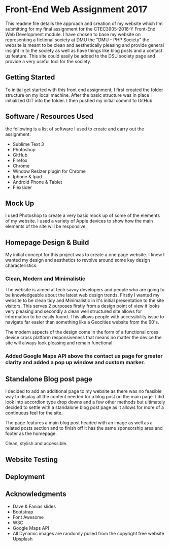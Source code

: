 # Front-End Web Assignment 2017
This readme file details the approach and creation of my website which I'm submitting for my final assignment for the CTEC3905-2018-Y Front-End Web Development module. I have chosen to base my website on representing a fictional society at DMU the "DMU - PHP Society" the website is meant to be clean and aesthetically pleasing and provide general insight in to the society as well as have things like blog posts and a contact us feature. This site could easily be added to the DSU society page and provide a very useful tool for the society.

## Getting Started
To initial get started with this front end assignment, I first created the folder structure on my local machine. After the basic structure was in place I initialized GIT into the folder. I then pushed my initial commit to GitHub.

## Software / Resources Used
the following is a list of software I used to create and carry out the assignment:
* Sublime Text 3 
* Photoshop
* GitHub
* Firefox
* Chrome
* Window Resizer plugin for Chrome 
* Iphone & Ipad
* Android Phone & Tablet
* Flexsider

## Mock Up
I used Photoshop to create a very basic mock up of some of the elements of my website. I used a variety of Apple devices to show how the main elements of the site will be responsive.

## Homepage Design & Build
My initial concept for this project was to create a one page website. I knew I wanted my design and aesthetics to revolve around some key design characteristics: 
### Clean, Modern and Minimalistic
The website is aimed at tech savvy developers and people who are going to be knowledgeable about the latest web design trends. Firstly I wanted my website to be clean tidy and Minimalistic in it's initial presentation to the site visitors. This serves 2 purposes firstly from a design point of view it looks very pleasing and secondly a clean well structured site allows for information to be easily found. This allows people with accessibility issue to navigate far easier than something like a Geocities website from the 90's.

The modern aspects of the design come in the form of a functional cross device cross platform responsiveness that means no matter the device the site will always look pleasing and remain functional. 

### Added Google Maps API above the contact us page for greater clarity and added a pop up window and custom marker.

## Standalone Blog post page
I decided to add an additional page to my website as there was no feasible way to display all the content needed for a blog post on the main page. I did look into accordion type drop downs and a few other methods but ultimately decided to settle with a standalone blog post page as it allows for more of a continuous feel for the site.

The page features a main blog post headed with an image as well as a related posts section and to finish off it has the same sponsorship area and footer as the homepage.

Clean, stylish and accessible. 

## Website Testing

## Deployment

## Acknowledgments
* Dave & Fanias slides 
* Bootstrap
* Font Awesome
* W3C
* Google Maps API
* All Dynamic images are randomly pulled from the copyright free website Upsplash